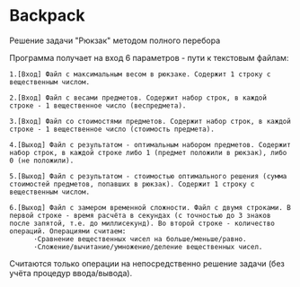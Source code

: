 # Backpack

Решение задачи "Рюкзак" методом полного перебора

Программа получает на вход 6 параметров - пути к текстовым файлам:

    1.[Вход] Файл с максимальным весом в рюкзаке. Содержит 1 строку с вещественным числом.
  
    2.[Вход] Файл с весами предметов. Содержит набор строк, в каждой строке - 1 вещественное число (веспредмета).
  
    3.[Вход] Файл со стоимостями предметов. Содержит набор строк, в каждой строке - 1 вещественное число (стоимость предмета).
  
    4.[Выход] Файл с результатом - оптимальным набором предметов. Содержит набор строк, в каждой строке либо 1 (предмет положили в рюкзак), либо 0 (не положили).
  
    5.[Выход] Файл с результатом - стоимостью оптимального решения (сумма стоимостей предметов, попавших в рюкзак). Содержит 1 строку с вещественным числом.
  
    6.[Выход] Файл с замером временной сложности. Файл с двумя строками. В первой строке - время расчёта в секундах (с точностью до 3 знаков после запятой, т.е. до миллисекунд). Во второй строке - количество операций. Операциями считаем:
          ·Сравнение вещественных чисел на больше/меньше/равно.
          ·Сложение/вычитание/умножение/деление вещественных чисел.

Считаются только операции на непосредственно решение задачи (без учёта процедур ввода/вывода).
